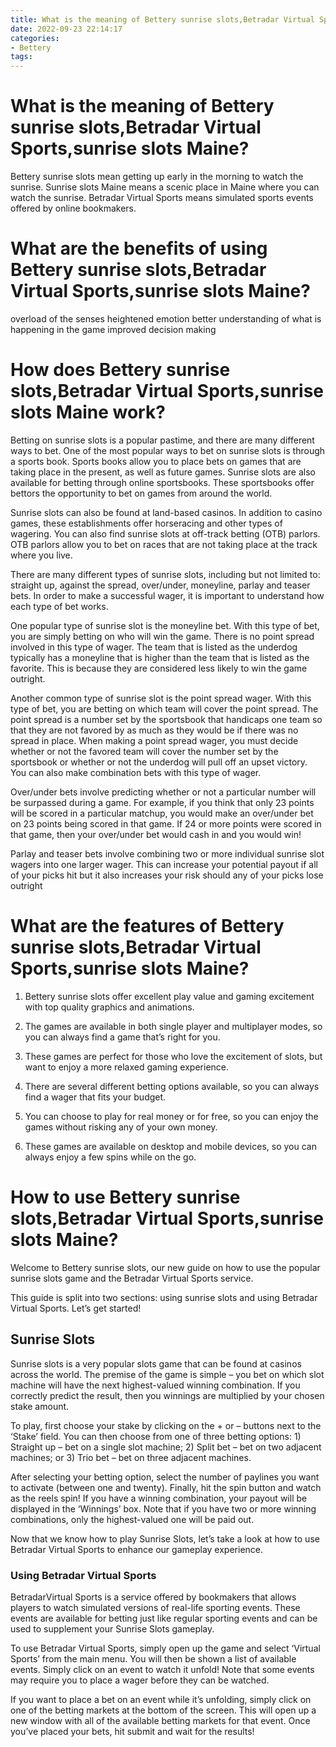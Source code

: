 ```yaml
---
title: What is the meaning of Bettery sunrise slots,Betradar Virtual Sports,sunrise slots Maine
date: 2022-09-23 22:14:17
categories:
- Bettery
tags:
---
```



#  What is the meaning of Bettery sunrise slots,Betradar Virtual Sports,sunrise slots Maine?

Bettery sunrise slots mean getting up early in the morning to watch the sunrise. Sunrise slots Maine means a scenic place in Maine where you can watch the sunrise. Betradar Virtual Sports means simulated sports events offered by online bookmakers.

#  What are the benefits of using Bettery sunrise slots,Betradar Virtual Sports,sunrise slots Maine?

 overload of the senses
heightened emotion
better understanding of what is happening in the game
improved decision making

#  How does Bettery sunrise slots,Betradar Virtual Sports,sunrise slots Maine work?

Betting on sunrise slots is a popular pastime, and there are many different ways to bet. One of the most popular ways to bet on sunrise slots is through a sports book. Sports books allow you to place bets on games that are taking place in the present, as well as future games. Sunrise slots are also available for betting through online sportsbooks. These sportsbooks offer bettors the opportunity to bet on games from around the world.

Sunrise slots can also be found at land-based casinos. In addition to casino games, these establishments offer horseracing and other types of wagering. You can also find sunrise slots at off-track betting (OTB) parlors. OTB parlors allow you to bet on races that are not taking place at the track where you live.

There are many different types of sunrise slots, including but not limited to: straight up, against the spread, over/under, moneyline, parlay and teaser bets. In order to make a successful wager, it is important to understand how each type of bet works. 

One popular type of sunrise slot is the moneyline bet. With this type of bet, you are simply betting on who will win the game. There is no point spread involved in this type of wager. The team that is listed as the underdog typically has a moneyline that is higher than the team that is listed as the favorite. This is because they are considered less likely to win the game outright.

Another common type of sunrise slot is the point spread wager. With this type of bet, you are betting on which team will cover the point spread. The point spread is a number set by the sportsbook that handicaps one team so that they are not favored by as much as they would be if there was no spread in place. When making a point spread wager, you must decide whether or not the favored team will cover the number set by the sportsbook or whether or not the underdog will pull off an upset victory. You can also make combination bets with this type of wager. 

 Over/under bets involve predicting whether or not a particular number will be surpassed during a game. For example, if you think that only 23 points will be scored in a particular matchup, you would make an over/under bet on 23 points being scored in that game. If 24 or more points were scored in that game, then your over/under bet would cash in and you would win! 

Parlay and teaser bets involve combining two or more individual sunrise slot wagers into one larger wager. This can increase your potential payout if all of your picks hit but it also increases your risk should any of your picks lose outright

#  What are the features of Bettery sunrise slots,Betradar Virtual Sports,sunrise slots Maine?

1. Bettery sunrise slots offer excellent play value and gaming excitement with top quality graphics and animations.

2. The games are available in both single player and multiplayer modes, so you can always find a game that’s right for you.

3. These games are perfect for those who love the excitement of slots, but want to enjoy a more relaxed gaming experience.

4. There are several different betting options available, so you can always find a wager that fits your budget.

5. You can choose to play for real money or for free, so you can enjoy the games without risking any of your own money.

6. These games are available on desktop and mobile devices, so you can always enjoy a few spins while on the go.

#  How to use Bettery sunrise slots,Betradar Virtual Sports,sunrise slots Maine?

Welcome to Bettery sunrise slots, our new guide on how to use the popular sunrise slots game and the Betradar Virtual Sports service.

This guide is split into two sections: using sunrise slots and using Betradar Virtual Sports. Let’s get started!

## Sunrise Slots

Sunrise slots is a very popular slots game that can be found at casinos across the world. The premise of the game is simple – you bet on which slot machine will have the next highest-valued winning combination. If you correctly predict the result, then you winnings are multiplied by your chosen stake amount.

To play, first choose your stake by clicking on the + or – buttons next to the ‘Stake’ field. You can then choose from one of three betting options: 1) Straight up – bet on a single slot machine; 2) Split bet – bet on two adjacent machines; or 3) Trio bet – bet on three adjacent machines.

After selecting your betting option, select the number of paylines you want to activate (between one and twenty). Finally, hit the spin button and watch as the reels spin! If you have a winning combination, your payout will be displayed in the ‘Winnings’ box. Note that if you have two or more winning combinations, only the highest-valued one will be paid out.

Now that we know how to play Sunrise Slots, let’s take a look at how to use Betradar Virtual Sports to enhance our gameplay experience.

### Using Betradar Virtual Sports
BetradarVirtual Sports is a service offered by bookmakers that allows players to watch simulated versions of real-life sporting events. These events are available for betting just like regular sporting events and can be used to supplement your Sunrise Slots gameplay.

To use Betradar Virtual Sports, simply open up the game and select ‘Virtual Sports’ from the main menu. You will then be shown a list of available events. Simply click on an event to watch it unfold! Note that some events may require you to place a wager before they can be watched.


If you want to place a bet on an event while it’s unfolding, simply click on one of the betting markets at the bottom of the screen. This will open up a new window with all of the available betting markets for that event. Once you’ve placed your bets, hit submit and wait for the results!